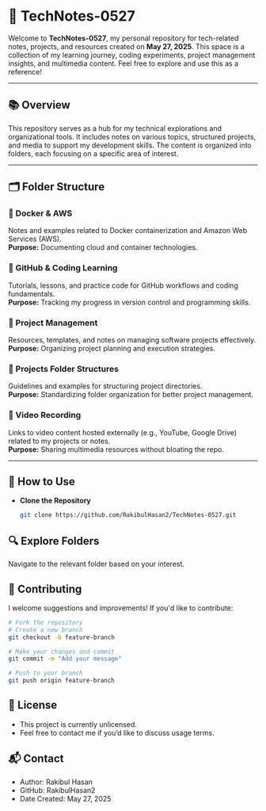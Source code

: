 # 📁 TechNotes-0527

Welcome to **TechNotes-0527**, my personal repository for tech-related notes, projects, and resources created on **May 27, 2025**. This space is a collection of my learning journey, coding experiments, project management insights, and multimedia content. Feel free to explore and use this as a reference!

---

## 📚 Overview

This repository serves as a hub for my technical explorations and organizational tools. It includes notes on various topics, structured projects, and media to support my development skills. The content is organized into folders, each focusing on a specific area of interest.

---

## 🗂️ Folder Structure

### 🔹 Docker & AWS
Notes and examples related to Docker containerization and Amazon Web Services (AWS).  
**Purpose:** Documenting cloud and container technologies.

### 🔹 GitHub & Coding Learning
Tutorials, lessons, and practice code for GitHub workflows and coding fundamentals.  
**Purpose:** Tracking my progress in version control and programming skills.

### 🔹 Project Management
Resources, templates, and notes on managing software projects effectively.  
**Purpose:** Organizing project planning and execution strategies.

### 🔹 Projects Folder Structures
Guidelines and examples for structuring project directories.  
**Purpose:** Standardizing folder organization for better project management.

### 🔹 Video Recording
Links to video content hosted externally (e.g., YouTube, Google Drive) related to my projects or notes.  
**Purpose:** Sharing multimedia resources without bloating the repo.

---

## 🚀 How to Use

- **Clone the Repository**  
   ```bash
   git clone https://github.com/RakibulHasan2/TechNotes-0527.git

## 🔍 Explore Folders

Navigate to the relevant folder based on your interest.



## 🤝 Contributing

I welcome suggestions and improvements! If you'd like to contribute:

```bash
# Fork the repository
# Create a new branch
git checkout -b feature-branch

# Make your changes and commit
git commit -m "Add your message"

# Push to your branch
git push origin feature-branch

```


## 📝 License
- This project is currently unlicensed.
- Feel free to contact me if you’d like to discuss usage terms.

## 📬 Contact
* Author: Rakibul Hasan
* GitHub: RakibulHasan2
* Date Created: May 27, 2025